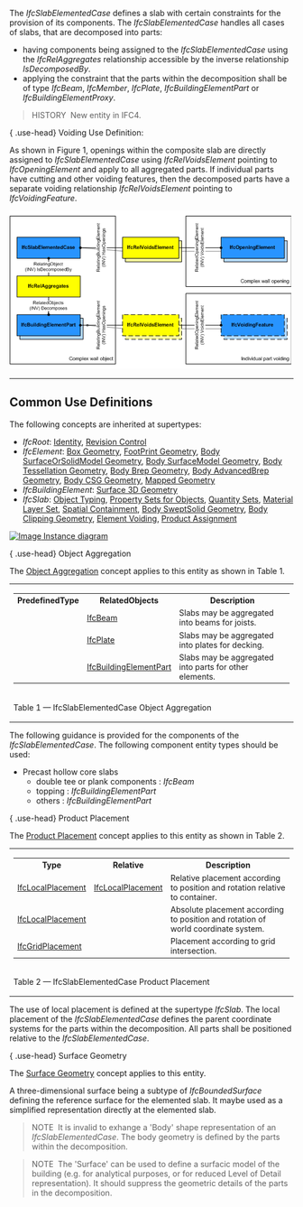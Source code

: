 ﻿The _IfcSlabElementedCase_ defines a slab with certain constraints for the provision of its components. The _IfcSlabElementedCase_ handles all cases of slabs, that are decomposed into parts:

* having components being assigned to the _IfcSlabElementedCase_ using the _IfcRelAggregates_ relationship accessible by the inverse relationship _IsDecomposedBy_.
* applying the constraint that the parts within the decomposition shall be of type _IfcBeam_, _IfcMember_, _IfcPlate_, _IfcBuildingElementPart_ or _IfcBuildingElementProxy_.

> HISTORY&nbsp; New entity in IFC4.

{ .use-head}
Voiding Use Definition:

As shown in Figure 1, openings within the composite slab are directly assigned to _IfcSlabElementedCase_ using _IfcRelVoidsElement_ pointing to _IfcOpeningElement_ and apply to all aggregated parts. If individual parts have cutting and other voiding features, then the decomposed parts have a separate voiding relationship _IfcRelVoidsElement_ pointing to _IfcVoidingFeature_.

!["voiding"](../../../../../../figures/ifcslabelementedcase_fig01.png "Figure 1 &mdash; Slab elemented voiding")

___
## Common Use Definitions
The following concepts are inherited at supertypes:

* _IfcRoot_: [Identity](../../templates/identity.htm), [Revision Control](../../templates/revision-control.htm)
* _IfcElement_: [Box Geometry](../../templates/box-geometry.htm), [FootPrint Geometry](../../templates/footprint-geometry.htm), [Body SurfaceOrSolidModel Geometry](../../templates/body-surfaceorsolidmodel-geometry.htm), [Body SurfaceModel Geometry](../../templates/body-surfacemodel-geometry.htm), [Body Tessellation Geometry](../../templates/body-tessellation-geometry.htm), [Body Brep Geometry](../../templates/body-brep-geometry.htm), [Body AdvancedBrep Geometry](../../templates/body-advancedbrep-geometry.htm), [Body CSG Geometry](../../templates/body-csg-geometry.htm), [Mapped Geometry](../../templates/mapped-geometry.htm)
* _IfcBuildingElement_: [Surface 3D Geometry](../../templates/surface-3d-geometry.htm)
* _IfcSlab_: [Object Typing](../../templates/object-typing.htm), [Property Sets for Objects](../../templates/property-sets-for-objects.htm), [Quantity Sets](../../templates/quantity-sets.htm), [Material Layer Set](../../templates/material-layer-set.htm), [Spatial Containment](../../templates/spatial-containment.htm), [Body SweptSolid Geometry](../../templates/body-sweptsolid-geometry.htm), [Body Clipping Geometry](../../templates/body-clipping-geometry.htm), [Element Voiding](../../templates/element-voiding.htm), [Product Assignment](../../templates/product-assignment.htm)

[![Image](../../../img/diagram.png)&nbsp;Instance diagram](../../../annex/annex-d/common-use-definitions/ifcslabelementedcase.htm)

{ .use-head}
Object Aggregation

The [Object Aggregation](../../templates/object-aggregation.htm) concept applies to this entity as shown in Table 1.

<table>
<tr><td>
<table class="gridtable">
<tr><th><b>PredefinedType</b></th><th><b>RelatedObjects</b></th><th><b>Description</b></th></tr>
<tr><td>&nbsp;</td><td><a href="../../ifcsharedbldgelements/lexical/ifcbeam.htm">IfcBeam</a></td><td>Slabs may be aggregated into beams for joists.</td></tr>
<tr><td>&nbsp;</td><td><a href="../../ifcsharedbldgelements/lexical/ifcplate.htm">IfcPlate</a></td><td>Slabs may be aggregated into plates for decking.</td></tr>
<tr><td>&nbsp;</td><td><a href="../../ifcsharedcomponentelements/lexical/ifcbuildingelementpart.htm">IfcBuildingElementPart</a></td><td>Slabs may be aggregated into parts for other elements.</td></tr>
</table>
</td></tr>
<tr><td><p class="table">Table 1 &mdash; IfcSlabElementedCase Object Aggregation</p></td></tr></table>

The following guidance is provided for the components of the _IfcSlabElementedCase_. The following component entity types should be used:

* Precast hollow core slabs 
    * double tee or plank components : _IfcBeam_
    * topping : _IfcBuildingElementPart_
    * others : _IfcBuildingElementPart_ 

  
  
{ .use-head}
Product Placement

The [Product Placement](../../templates/product-placement.htm) concept applies to this entity as shown in Table 2.

<table>
<tr><td>
<table class="gridtable">
<tr><th><b>Type</b></th><th><b>Relative</b></th><th><b>Description</b></th></tr>
<tr><td><a href="../../ifcgeometricconstraintresource/lexical/ifclocalplacement.htm">IfcLocalPlacement</a></td><td><a href="../../ifcgeometricconstraintresource/lexical/ifclocalplacement.htm">IfcLocalPlacement</a></td><td>Relative placement according to position and rotation relative to container.</td></tr>
<tr><td><a href="../../ifcgeometricconstraintresource/lexical/ifclocalplacement.htm">IfcLocalPlacement</a></td><td>&nbsp;</td><td>Absolute placement according to position and rotation of world coordinate system.</td></tr>
<tr><td><a href="../../ifcgeometricconstraintresource/lexical/ifcgridplacement.htm">IfcGridPlacement</a></td><td>&nbsp;</td><td>Placement according to grid intersection.</td></tr>
</table>
</td></tr>
<tr><td><p class="table">Table 2 &mdash; IfcSlabElementedCase Product Placement</p></td></tr></table>

The use of local placement is defined at the supertype _IfcSlab_. The local placement of the _IfcSlabElementedCase_ defines the parent coordinate systems for the parts within the decomposition. All parts shall be positioned relative to the _IfcSlabElementedCase_.

  
  
{ .use-head}
Surface Geometry

The [Surface Geometry](../../templates/surface-geometry.htm) concept applies to this entity.

A three-dimensional surface being a subtype of _IfcBoundedSurface_ defining the reference surface for the elemented slab. It maybe used as a simplified representation directly at the elemented slab.

> NOTE&nbsp; It is invalid to exhange a 'Body' shape representation of an _IfcSlabElementedCase_. The body geometry is defined by the parts within the decomposition.

> NOTE&nbsp; The 'Surface' can be used to define a surfacic model of the building (e.g. for analytical purposes, or for reduced Level of Detail representation). It should suppress the geometric details of the parts in the decomposition.